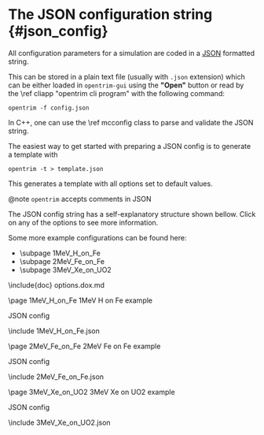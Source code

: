 # The JSON configuration string {#json_config}

All configuration parameters for a simulation are coded in a [JSON](https://www.json.org/json-el.html) formatted string. 

This can be stored in a plain text file (usually with `.json` extension) which can be either loaded in `opentrim-gui` using the **"Open"** button or read by the \ref cliapp "opentrim cli program" with the following command:

    opentrim -f config.json

In C++, one can use the \ref mcconfig class to parse and validate the JSON string.
                        
The easiest way to get started with preparing a JSON config is to generate
a template with 
                                        
    opentrim -t > template.json
                        
This generates a template with all options set to default values.

@note `opentrim` accepts comments in JSON 

The JSON config string has a self-explanatory structure shown bellow.
Click on any of the options to see more information.

Some more example configurations can be found here:
- \subpage 1MeV_H_on_Fe
- \subpage 2MeV_Fe_on_Fe
- \subpage 3MeV_Xe_on_UO2

\include{doc} options.dox.md

\page 1MeV_H_on_Fe 1MeV H on Fe example

JSON config

\include 1MeV_H_on_Fe.json

\page 2MeV_Fe_on_Fe 2MeV Fe on Fe example

JSON config

\include 2MeV_Fe_on_Fe.json

\page 3MeV_Xe_on_UO2 3MeV Xe on UO2 example

JSON config

\include 3MeV_Xe_on_UO2.json





